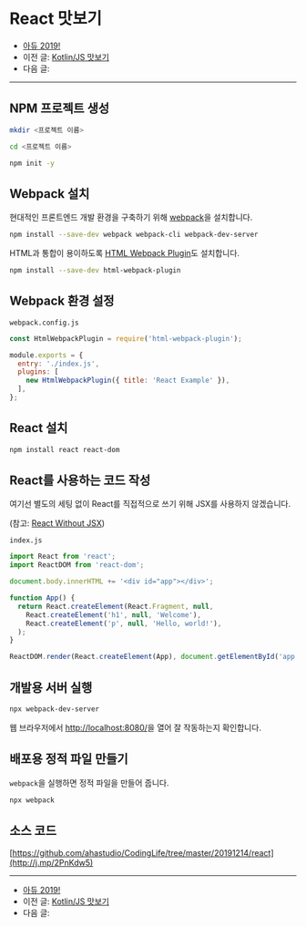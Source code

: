 # React 맛보기

- [아듀 2019!](https://adieu2019.ahastudio.com/)
- 이전 글: [Kotlin/JS 맛보기](http://j.mp/2LLRNOI)
- 다음 글:

---

## NPM 프로젝트 생성

```bash
mkdir <프로젝트 이름>

cd <프로젝트 이름>

npm init -y
```

## Webpack 설치

현대적인 프론트엔드 개발 환경을 구축하기 위해
[webpack](http://j.mp/2YKujyC)을 설치합니다.

```bash
npm install --save-dev webpack webpack-cli webpack-dev-server
```

HTML과 통합이 용이하도록
[HTML Webpack Plugin](http://j.mp/2EdjbkB)도 설치합니다.

```bash
npm install --save-dev html-webpack-plugin
```

## Webpack 환경 설정

`webpack.config.js`

```javascript
const HtmlWebpackPlugin = require('html-webpack-plugin');

module.exports = {
  entry: './index.js',
  plugins: [
    new HtmlWebpackPlugin({ title: 'React Example' }),
  ],
};
```

## React 설치

```bash
npm install react react-dom
```

## React를 사용하는 코드 작성

여기선 별도의 세팅 없이 React를 직접적으로 쓰기 위해 JSX를 사용하지 않겠습니다.

(참고: [React Without JSX](http://j.mp/36FkSDD))

`index.js`

```javascript
import React from 'react';
import ReactDOM from 'react-dom';

document.body.innerHTML += '<div id="app"></div>';

function App() {
  return React.createElement(React.Fragment, null,
    React.createElement('h1', null, 'Welcome'),
    React.createElement('p', null, 'Hello, world!'),
  );
}

ReactDOM.render(React.createElement(App), document.getElementById('app'));
```

## 개발용 서버 실행

```bash
npx webpack-dev-server
```

웹 브라우저에서 <http://localhost:8080/>을 열어 잘 작동하는지 확인합니다.

## 배포용 정적 파일 만들기

`webpack`을 실행하면 정적 파일을 만들어 줍니다.

```bash
npx webpack
```

## 소스 코드

[https://github.com/ahastudio/CodingLife/tree/master/20191214/react](http://j.mp/2PnKdw5)

---

- [아듀 2019!](https://adieu2019.ahastudio.com/)
- 이전 글: [Kotlin/JS 맛보기](http://j.mp/2LLRNOI)
- 다음 글:
